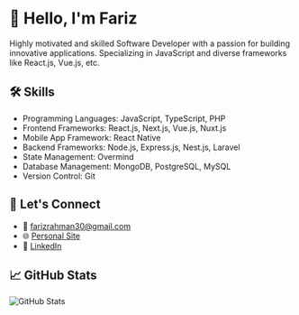 # 👋 Hello, I'm Fariz

Highly motivated and skilled Software Developer with a passion for building innovative applications.
Specializing in JavaScript and diverse frameworks like React.js, Vue.js, etc.

## 🛠️ Skills

- Programming Languages: JavaScript, TypeScript, PHP
- Frontend Frameworks: React.js, Next.js, Vue.js, Nuxt.js
- Mobile App Framework: React Native
- Backend Frameworks: Node.js, Express.js, Nest.js, Laravel
- State Management: Overmind
- Database Management: MongoDB, PostgreSQL, MySQL
- Version Control: Git

## 🔗 Let's Connect

- 📧 farizrahman30@gmail.com
- 🌐 [Personal Site](https://ayisdev.my.id)
- 👔 [LinkedIn](https://www.linkedin.com/in/ayisrhmn/)

## 📈 GitHub Stats

![GitHub Stats](https://github-readme-stats.vercel.app/api/top-langs/?username=ayisrhmn&theme=dracula&langs_count=6&layout=donut)
